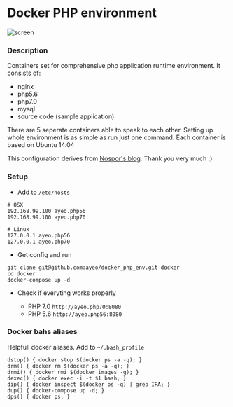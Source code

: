 # Docker PHP environment

![screen](http://q.i-systems.pl/file/9dfcc6f8.png)

### Description

Containers set for comprehensive php application runtime environment. It consists of:

- nginx
- php5.6
- php7.0
- mysql
- source code (sample application)

There are 5 seperate containers able to speak to each other. Setting up whole environment is as simple as
run just one command. Each container is based on Ubuntu 14.04
 
This configuration derives from [Nospor's blog](http://nospor.pl/docker-zaprzegamy-kontenery-do-pracy.html). Thank you very much :)


### Setup

- Add to `/etc/hosts`

```
# OSX
192.168.99.100 ayeo.php56
192.168.99.100 ayeo.php70

# Linux
127.0.0.1 ayeo.php56
127.0.0.1 ayeo.php70
```

- Get config and run

```
git clone git@github.com:ayeo/docker_php_env.git docker
cd docker
docker-compose up -d
```

- Check if everyting works properly

	- PHP 7.0 `http://ayeo.php70:8080`
	- PHP 5.6 `http://ayeo.php56:8080`

### Docker bahs aliases

Helpfull docker aliases. Add to `~/.bash_profile`

```
dstop() { docker stop $(docker ps -a -q); }
drm() { docker rm $(docker ps -a -q); }
drmi() { docker rmi $(docker images -q); }
dexec() { docker exec -i -t $1 bash; }
dip() { docker inspect $(docker ps -q) | grep IPA; }
dup() { docker-compose up -d; }
dps() { docker ps; }
```